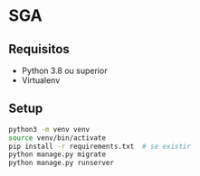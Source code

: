 # SGA

## Requisitos
- Python 3.8 ou superior
- Virtualenv

## Setup
```bash
python3 -m venv venv
source venv/bin/activate
pip install -r requirements.txt  # se existir
python manage.py migrate
python manage.py runserver


